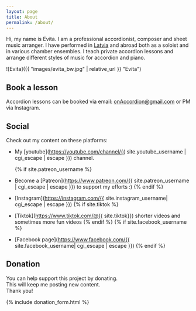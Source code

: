 ```yaml
---
layout: page
title: About
permalink: /about/
---
```


Hi, my name is Evita.
I am a professional accordionist, composer and sheet music arranger.
I have performed in [Latvia](https://en.wikipedia.org/wiki/Latvia) and abroad both as a soloist and in various chamber ensembles.
I teach private accordion lessons and arrange different styles of music for accordion and piano.

![Evita]({{ "images/evita_bw.jpg" | relative_url }} "Evita")

<!-- Check out FREE downloadable [sheet music]({{ "scores" | relative_url }}) arranged by me. -->

<!-- Check out FREE downloadable [sheet music]({{ site.url }}) arranged by me.
Suitable for accordion and in most cases valid for piano. -->

## Book a lesson

Accordion lessons can be booked via email: <a href="mailto:onAccordion@gmail.com"> onAccordion@gmail.com </a> or PM via Instagram.

## Social

Check out my content on these platforms:

- My [youtube](https://youtube.com/channel/{{ site.youtube_username | cgi_escape | escape }}) channel.

  {% if site.patreon_username %}

- Become a [Patreon](https://www.patreon.com/{{ site.patreon_username | cgi_escape | escape }}) to support my efforts :)
  {% endif %}

- [Instagram](https://instagram.com/{{ site.instagram_username| cgi_escape | escape }})
  {% if site.tiktok %}
- [Tiktok](https://www.tiktok.com/@{{ site.tiktok}}) shorter videos and sometimes more fun videos
  {% endif %}
  {% if site.facebook_username %}
- [Facebook page](https://www.facebook.com/{{ site.facebook_username| cgi_escape | escape }})
  {% endif %}

## Donation

You can help support this project by donating.  
This will keep me posting new content.  
Thank you!

{% include donation_form.html %}
